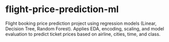 # flight-price-prediction-ml
Flight booking price prediction project using regression models (Linear, Decision Tree, Random Forest). Applies EDA, encoding, scaling, and model evaluation to predict ticket prices based on airline, cities, time, and class.
